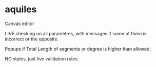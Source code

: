 # aquiles

Canvas editor


LIVE checking on all parametres, with messages if some of them is incorrect or the opposite.



Popups if Total Length of segments or degree is higher than allowed.



NO styles, just live validation rules.

